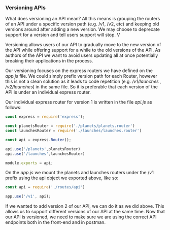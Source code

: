 ### Versioning APIs 

What does versioning an API mean? All this means is grouping the routers of an API under a specific version path (e.g. /v1, /v2, etc) and keeping old versions around after adding a new version. We may choose to deprecate support for a version and tell users support will stop. V

Versioning allows users of our API to gradually move to the new version of the API while offering support for a while to the old versions of the API. As authors of the API we want to avoid users updating all at once potentially breaking their applications in the process. 

Our versioning focuses on the express routers we have defined on the *app.js* file. We could simply prefix version path for each Router, however this is not a clean solution as it leads to code repetition (e.g. */v1/launches , /v2/launches*) in the same file. So it is preferable that each version of the API is under an individual express router. 

Our individual express router for version 1 is written in the file *api.js* as follows: 

```js
const express = require('express');

const planetsRouter = require('./planets/planets.router')
const launchesRouter = require('./launches/launches.router')

const api = express.Router();

api.use('/planets',planetsRouter)
api.use('/launches',launchesRouter)

module.exports = api;
```

On the *app.js* we mount the planets and launches routers under the /v1 prefix using the api object we exported above, like so: 

```js
const api = require('./routes/api')

app.use('/v1', api);
```

If we wanted to add version 2 of our API, we can do it as we did above. This allows us to support different versions of our API at the same time. Now that our API is versioned, we need to make sure we are using the correct API endpoints  both in the front-end and in postman.